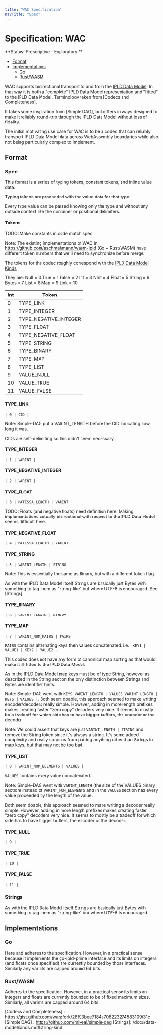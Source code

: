 ```yaml
---
title: "WAC Specification"
navTitle: "Spec"
---
```


# Specification: WAC

**Status: Prescriptive - Exploratory **

* [Format](#format)
* [Implementations](#implementations)
    * [Go](#go)
    * [Rust/WASM](#rustwasm)

WAC supports bidirectional transport to and from the [IPLD Data Model].
In that way it is both a "complete" IPLD Data Model representation and "fitted" to the IPLD Data Model.
Terminology taken from [Codecs and Completeness].

It takes some inspiration from [Simple DAG], but differs in ways designed to make it reliably round-trip through the IPLD Data Model without loss of fidelity.

The initial motivating use case for WAC is to be a codec that can reliably transport IPLD Data Model data across WebAssembly boundaries while also not being particularly complex to implement.

## Format

### Spec

This format is a series of typing tokens, constant tokens, and inline value data.

Typing tokens are proceeded with the value data for that type.

Every type value can be parsed knowing only the type and without any outside context
like the container or positional delimiters.

#### Tokens

TODO: Make constants in code match spec

Note: The existing implementations of WAC in https://github.com/aschmahmann/wasm-ipld (Go + Rust/WASM) have different token numbers that we'll need to synchronize before merge.

The tokens for the codec roughly correspond with the [IPLD Data Model Kinds]

They are:
	Null   = 0
	True   = 1
	False  = 2
	Int    = 3
	NInt   = 4
	Float  = 5
	String = 6
	Bytes  = 7
	List   = 8
	Map    = 9
	Link   = 10

| Int | Token |
|---|---|
| 0 | TYPE_LINK |
| 1 | TYPE_INTEGER |
| 2 | TYPE_NEGATIVE_INTEGER |
| 3 | TYPE_FLOAT |
| 4 | TYPE_NEGATIVE_FLOAT |
| 5 | TYPE_STRING |
| 6 | TYPE_BINARY |
| 7 | TYPE_MAP |
| 8 | TYPE_LIST |
| 9 | VALUE_NULL |
| 10 | VALUE_TRUE |
| 11 | VALUE_FALSE |

#### TYPE_LINK

```
| 0 | CID |
```

Note: Simple-DAG put a VARINT_LENGTH before the CID indicating how long it was.

CIDs are self-delimiting so this didn't seem necessary.

#### TYPE_INTEGER

```
| 1 | VARINT |
```

#### TYPE_NEGATIVE_INTEGER

```
| 2 | VARINT |
```

#### TYPE_FLOAT

```
| 3 | MATISSA_LENGTH | VARINT
```

TODO: Floats (and negative floats) need definition here.
Making implementations actually bidirectional with respect to the IPLD Data Model seems difficult here.

#### TYPE_NEGATIVE_FLOAT

```
| 4 | MATISSA_LENGTH | VARINT
```

#### TYPE_STRING

```
| 5 | VARINT_LENGTH | STRING
```

Note: This is essentially the same as Binary, but with a different token flag.

As with the IPLD Data Model itself Strings are basically just Bytes with something to tag them as "string-like" but where UTF-8 is encouraged. See [Strings].

#### TYPE_BINARY

```
| 6 | VARINT_LENGTH | BINARY
```

#### TYPE_MAP

```
| 7 | VARINT_NUM_PAIRS | PAIRS
```

`PAIRS` contains alternating keys then values concatenated. i.e. ` KEY1 | VALUE1 | KEY2 | VALUE2 ...`

This codec does not have any form of canonical map sorting as that would make it ill-fitted to the IPLD Data Model.

As in the IPLD Data Model map keys must be of type String, however as described in the String section the only distinction between Strings and Bytes are identifier hints.

Note: Simple-DAG went with `KEYS_VARINT_LENGTH | VALUES_VARINT_LENGTH | KEYS | VALUES |`. Both seem doable,
this approach seemed to make writing encoder/decoders really simple. However, adding in more length prefixes
makes creating faster "zero copy" decoders very nice. It seems to mostly be a tradeoff for which side has to have bigger buffers, the encoder or the decoder.

Note: We could assert that keys are just `VARINT_LENGTH | STRING` and remove the String token since it's always a string.
It's some added complexity and really stops us from putting anything other than Strings in map keys, but that may not be too bad.

#### TYPE_LIST

```
| 8 | VARINT_NUM_ELEMENTS | VALUES |
```

`VALUES` contains every value concatenated.

Note: Simple-DAG went with `VARINT_LENGTH` (the size of the VALUES binary section) instead of `VARINT_NUM_ELEMENTS`
and in the `VALUES` section had every value proceeded by the length of the value.

Both seem doable, this approach seemed to make writing a decoder really simple. However, adding in more length prefixes makes creating faster "zero copy" decoders very nice. It seems to mostly be a tradeoff for which side has to have bigger buffers, the encoder or the decoder.

#### TYPE_NULL

```
| 9 |
```

#### TYPE_TRUE

```
| 10 |
```

#### TYPE_FALSE

```
| 11 |
```

### Strings

As with the IPLD Data Model itself Strings are basically just Bytes with something to tag them as "string-like" but where UTF-8 is encouraged.

## Implementations

### Go

Here and adheres to the specification. However, in a practical sense because it implements the go-ipld-prime interface and its limits on integers (and floats once specified) are currently bounded by those interfaces. Similarly any varints are capped around 64 bits.

### Rust/WASM

Adheres to the specification. However, in a practical sense its limits on integers and floats are currently bounded to be of fixed maximum sizes. Similarly, all varints are capped around 64 bits.

[IPLD Data Model]: /docs/data-model/
[IPLD Data Model Kinds]: /docs/data-model/kinds/
[go-ipld-prime]: http://github.com/ipld/go-ipld-prime
[Codecs and Completeness] : https://gist.github.com/warpfork/28f93bee7184a708223274583109f31c
[Simple DAG] : https://github.com/mikeal/simple-dag
[Strings]: /docs/data-model/kinds.md#string-kind